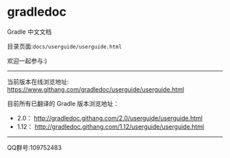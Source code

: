 gradledoc
=========

Gradle 中文文档

目录页面:`docs/userguide/userguide.html`

欢迎一起参与:)

---

当前版本在线浏览地址:
https://www.githang.com/gradledoc/userguide/userguide.html

目前所有已翻译的 Gradle 版本浏览地址：

- 2.0： http://gradledoc.githang.com/2.0/userguide/userguide.html
- 1.12： http://gradledoc.githang.com/1.12/userguide/userguide.html

---

QQ群号:109752483

